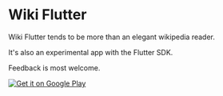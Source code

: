 # Wiki Flutter

Wiki Flutter tends to be more than an elegant wikipedia reader.

It's also an experimental app with the Flutter SDK.

Feedback is most welcome.

<a href='https://play.google.com/store/apps/details?id=com.nanowang.wikiflutter&pcampaignid=MKT-Other-global-all-co-prtnr-py-PartBadge-Mar2515-1'><img alt='Get it on Google Play' src='https://play.google.com/intl/en_us/badges/images/generic/en_badge_web_generic.png'/></a>
